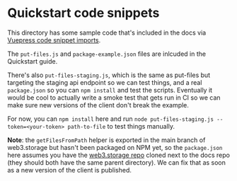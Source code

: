 # Quickstart code snippets

This directory has some sample code that's included in the docs via [Vuepress code snippet imports](https://v1.vuepress.vuejs.org/guide/markdown.html#import-code-snippets).

The `put-files.js` and `package-example.json` files are inlcuded in the Quickstart guide.

There's also `put-files-staging.js`, which is the same as put-files but targeting the staging api endpoint so we can test things, and a real `package.json` so you can `npm install` and test the scripts. Eventually it would be cool to actually write a smoke test that gets run in CI so we can make sure new versions of the client don't break the example. 

For now, you can `npm install` here and run `node put-files-staging.js --token=<your-token> path-to-file` to test things manually.

**Note**: the `getFilesFromPath` helper is exported in the main branch of web3.storage but hasn't been packaged on NPM yet, so the `package.json` here assumes you have the [web3.storage repo](https://github.com/web3-storage/web3.storage) cloned next to the docs repo (they should both have the same parent directory). We can fix that as soon as a new version of the client is published.
